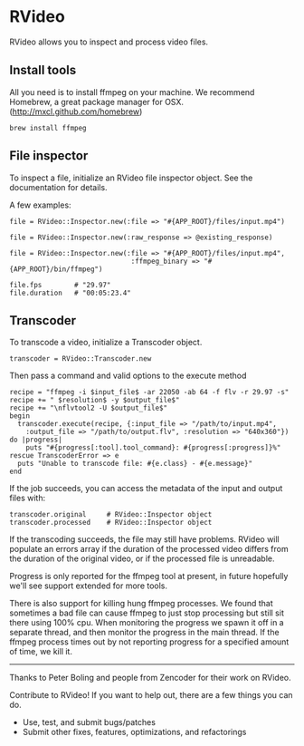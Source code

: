 # RVideo

  RVideo allows you to inspect and process video files.

## Install tools

  All you need is to install ffmpeg on your machine. We recommend Homebrew, a great package manager for OSX.
  (http://mxcl.github.com/homebrew)
  
    brew install ffmpeg

## File inspector

To inspect a file, initialize an RVideo file inspector object. See the 
documentation for details.

A few examples:

    file = RVideo::Inspector.new(:file => "#{APP_ROOT}/files/input.mp4")
  
    file = RVideo::Inspector.new(:raw_response => @existing_response)
  
    file = RVideo::Inspector.new(:file => "#{APP_ROOT}/files/input.mp4",
                                  :ffmpeg_binary => "#{APP_ROOT}/bin/ffmpeg")

    file.fps        # "29.97"
    file.duration   # "00:05:23.4"

## Transcoder 

To transcode a video, initialize a Transcoder object.

    transcoder = RVideo::Transcoder.new

Then pass a command and valid options to the execute method

    recipe = "ffmpeg -i $input_file$ -ar 22050 -ab 64 -f flv -r 29.97 -s"
    recipe += " $resolution$ -y $output_file$"
    recipe += "\nflvtool2 -U $output_file$"
    begin
      transcoder.execute(recipe, {:input_file => "/path/to/input.mp4",
        :output_file => "/path/to/output.flv", :resolution => "640x360"}) do |progress|
        puts "#{progress[:tool].tool_command}: #{progress[:progress]}%"
    rescue TranscoderError => e
      puts "Unable to transcode file: #{e.class} - #{e.message}"
    end

If the job succeeds, you can access the metadata of the input and output
files with:

    transcoder.original     # RVideo::Inspector object
    transcoder.processed    # RVideo::Inspector object

If the transcoding succeeds, the file may still have problems. RVideo
will populate an errors array if the duration of the processed video
differs from the duration of the original video, or if the processed
file is unreadable.

Progress is only reported for the ffmpeg tool at present, in future hopefully we'll see support extended for more tools.

There is also support for killing hung ffmpeg processes. We found that sometimes a bad file can cause ffmpeg to just stop processing but still sit there using 100% cpu. When monitoring the progress we spawn it off in a separate thread, and then monitor the progress in the main thread. If the ffmpeg process times out by not reporting progress for a specified amount of time, we kill it.

---

Thanks to Peter Boling and people from Zencoder for their work on RVideo.

Contribute to RVideo! If you want to help out, there are a few things you can 
do.

- Use, test, and submit bugs/patches
- Submit other fixes, features, optimizations, and refactorings
